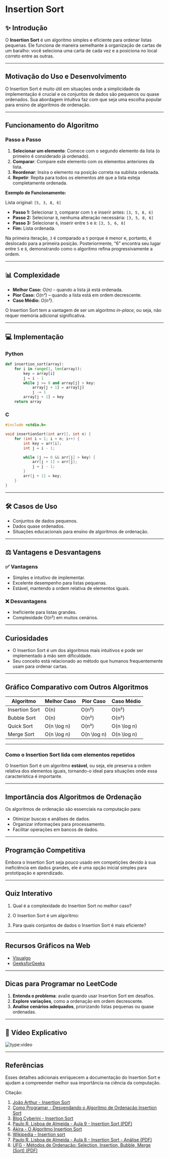 # Insertion Sort

## ✨ Introdução

O **Insertion Sort** é um algoritmo simples e eficiente para ordenar listas pequenas. Ele funciona de maneira semelhante à organização de cartas de um baralho: você seleciona uma carta de cada vez e a posiciona no local correto entre as outras.

---

## Motivação do Uso e Desenvolvimento

O Insertion Sort é muito útil em situações onde a simplicidade da implementação é crucial e os conjuntos de dados são pequenos ou quase ordenados. Sua abordagem intuitiva faz com que seja uma escolha popular para ensino de algoritmos de ordenação.

---

## Funcionamento do Algoritmo

### Passo a Passo

1. **Selecionar um elemento**: Comece com o segundo elemento da lista (o primeiro é considerado já ordenado).
2. **Comparar**: Compare este elemento com os elementos anteriores da lista.
3. **Reordenar**: Insira o elemento na posição correta na sublista ordenada.
4. **Repetir**: Repita para todos os elementos até que a lista esteja completamente ordenada.

**Exemplo de Funcionamento:**

Lista original: `[5, 3, 8, 6]`

- **Passo 1:** Selecionar `3`, comparar com `5` e inserir antes: `[3, 5, 8, 6]`
- **Passo 2:** Selecionar `8`, nenhuma alteração necessária: `[3, 5, 8, 6]`
- **Passo 3:** Selecionar `6`, inserir entre `5` e `8`: `[3, 5, 6, 8]`
- **Fim:** Lista ordenada.

Na primeira iteração, `3` é comparado a `5` porque é menor e, portanto, é deslocado para a primeira posição. Posteriormente, “6” encontra seu lugar entre `5` e `8`, demonstrando como o algoritmo refina progressivamente a ordem.

---

## 📊 Complexidade

- **Melhor Caso:** _O(n)_ – quando a lista já está ordenada.
- **Pior Caso:** _O(n²)_ – quando a lista está em ordem decrescente.
- **Caso Médio:** _O(n²)_.

O Insertion Sort tem a vantagem de ser um algoritmo _in-place_, ou seja, não requer memória adicional significativa.

---

## 💻 Implementação

### Python

```python
def insertion_sort(array):
    for i in range(1, len(array)):
        key = array[i]
        j = i - 1
        while j >= 0 and array[j] > key:
            array[j + 1] = array[j]
            j -= 1
        array[j + 1] = key
    return array
```

### C

```c
#include <stdio.h>

void insertionSort(int arr[], int n) {
    for (int i = 1; i < n; i++) {
        int key = arr[i];
        int j = i - 1;

        while (j >= 0 && arr[j] > key) {
            arr[j + 1] = arr[j];
            j = j - 1;
        }
        arr[j + 1] = key;
    }
}
```

---

## 🛠️ Casos de Uso

- Conjuntos de dados pequenos.
- Dados quase ordenados.
- Situações educacionais para ensino de algoritmos de ordenação.

---

## ⚖️ Vantagens e Desvantagens

### ✅ Vantagens

- Simples e intuitivo de implementar.
- Excelente desempenho para listas pequenas.
- Estável, mantendo a ordem relativa de elementos iguais.

### ❌ Desvantagens

- Ineficiente para listas grandes.
- Complexidade O(n²) em muitos cenários.

---

## Curiosidades

- O Insertion Sort é um dos algoritmos mais intuitivos e pode ser implementado à mão sem dificuldade.
- Seu conceito está relacionado ao método que humanos frequentemente usam para ordenar cartas.

---

## Gráfico Comparativo com Outros Algoritmos

| Algoritmo      | Melhor Caso | Pior Caso   | Caso Médio  |
| -------------- | ----------- | ----------- | ----------- |
| Insertion Sort | O(n)        | O(n²)       | O(n²)       |
| Bubble Sort    | O(n)        | O(n²)       | O(n²)       |
| Quick Sort     | O(n \log n) | O(n²)       | O(n \log n) |
| Merge Sort     | O(n \log n) | O(n \log n) | O(n \log n) |

---

### Como o Insertion Sort lida com elementos repetidos

O Insertion Sort é um algoritmo **estável**, ou seja, ele preserva a ordem relativa dos elementos iguais, tornando-o ideal para situações onde essa característica é importante.

---

## Importância dos Algoritmos de Ordenação

Os algoritmos de ordenação são essenciais na computação para:

- Otimizar buscas e análises de dados.
- Organizar informações para processamento.
- Facilitar operações em bancos de dados.

---

## Programção Competitiva

Embora o Insertion Sort seja pouco usado em competições devido à sua ineficiência em dados grandes, ele é uma opção inicial simples para prototipação e aprendizado.

---

## Quiz Interativo

1. Qual é a complexidade do Insertion Sort no melhor caso?

2. O Insertion Sort é um algoritmo:

3. Para quais conjuntos de dados o Insertion Sort é mais eficiente?

---

## Recursos Gráficos na Web

- [Visualgo](https://visualgo.net/en/sorting)
- [GeeksforGeeks](https://www.geeksforgeeks.org/insertion-sort/)

---

## Dicas para Programar no LeetCode

1. **Entenda o problema**: avalie quando usar Insertion Sort em desafios.
2. **Explore variações**, como a ordenação em ordem decrescente.
3. **Analise cenários adequados**, priorizando listas pequenas ou quase ordenadas.

---

## 🎥 Vídeo Explicativo

![type:video](https://www.youtube.com/embed/nV_WE8SEuGE?si=mmKkww2e7E-QSfPS)

---

## Referências

Esses detalhes adicionais enriquecem a documentação do Insertion Sort e ajudam a compreender melhor sua importância na ciência da computação.

Citação:

1. [João Arthur - Insertion Sort](https://joaoarthurbm.github.io/eda/posts/insertion-sort/)
2. [Como Programar - Desvendando o Algoritmo de Ordenação Insertion Sort](https://comoprogramar.com.br/desvendando-o-algoritmo-de-ordenacao-insertion-sort-como-funciona-e-por-que-e-importante/)
3. [Blog Cyberini - Insertion Sort](https://www.blogcyberini.com/2018/06/insertion-sort.html)
4. [Paulo R. Lisboa de Almeida - Aula 9 - Insertion Sort (PDF)](https://prlalmeida.com.br/algII-2022-01/Aula9.pdf)
5. [Akira - O Algoritmo Insertion Sort](https://akiradev.netlify.app/posts/algoritmo-insertion-sort/)
6. [Wikipedia - Insertion sort](https://pt.wikipedia.org/wiki/Insertion_sort)
7. [Paulo R. Lisboa de Almeida - Aula 8 - Insertion Sort - Análise (PDF)](https://prlalmeida.com.br/algII-2022-01/Aula10.pdf)
8. [UFG - Métodos de Ordenação: Selection, Insertion, Bubble, Merge (Sort) (PDF)](https://ww2.inf.ufg.br/~hebert/disc/aed1/AED1_04_ordenacao1.pdf)
